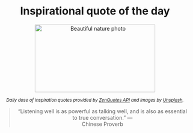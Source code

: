 
<div align="center">

# Inspirational quote of the day

<img src="./data/photo.jpeg" alt="Beautiful nature photo" width="320" height="180">

<sub><i>Daily dose of inspiration quotes provided by [ZenQuotes API](https://zenquotes.io/) and images by [Unsplash](https://unsplash.com/).</i></sub>


<blockquote>&ldquo;Listening well is as powerful as talking well, and is also as essential to true conversation.&rdquo; &mdash; <footer>Chinese Proverb</footer></blockquote>

</div>
